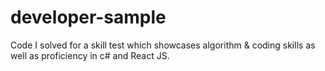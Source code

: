 # developer-sample 
Code I solved for a skill test which showcases algorithm & coding skills as well as proficiency in c# and React JS.
